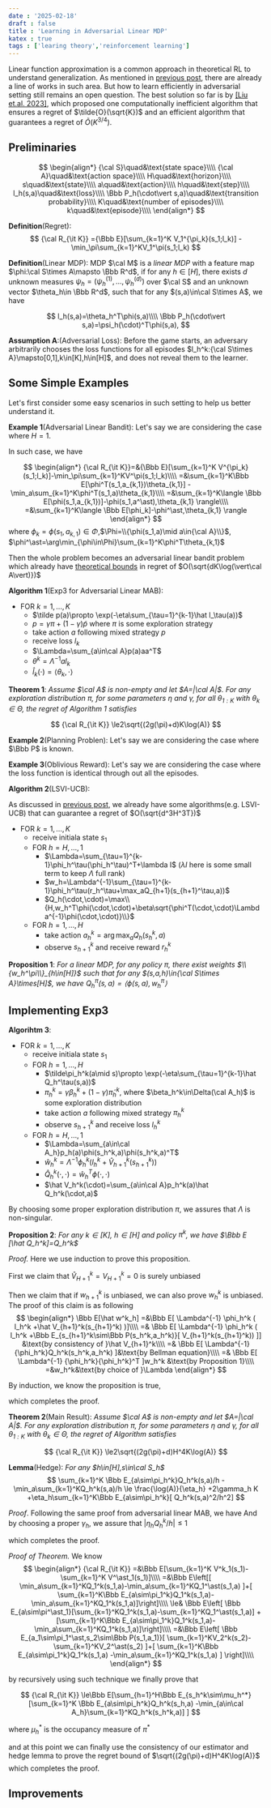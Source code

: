 ```yaml
---
date : '2025-02-18'
draft : false
title : 'Learning in Adversarial Linear MDP'
katex : true
tags : ['learing theory','reinforcement learning']
---
```


Linear function approximation is a common approach in theoretical RL to understand generalization.
As mentioned in [previous post](/post/generalization-in-rl/),
there are already a line of works in such area.
But how to learn efficiently in adversarial setting still remains an open question.
The best solution so far is by [[Liu et.al. 2023]](https://arxiv.org/pdf/2310.11550),
which proposed one computationally inefficient algorithm that ensures a regret of $\tilde{O}(\sqrt{K})$
and an efficient algorithm that guarantees a regret of $\tilde{O}(K^{3/4})$.

## Preliminaries

$$
\begin{align*}
    {\cal S}\quad&\text{state space}\\\\
    {\cal A}\quad&\text{action space}\\\\
    H\quad&\text{horizon}\\\\
    s\quad&\text{state}\\\\
    a\quad&\text{action}\\\\
    h\quad&\text{step}\\\\
    l_h(s,a)\quad&\text{loss}\\\\
    \Bbb P_h(\cdot\vert s,a)\quad&\text{transition probability}\\\\
    K\quad&\text{number of episodes}\\\\
    k\quad&\text{episode}\\\\
\end{align*}
$$

**Definition**(Regret):
$$
{\cal R_{\it K}}
={\Bbb E}[\sum_{k=1}^K V_1^{\pi_k}(s_1;l_k)]
-\min_\pi\sum_{k=1}^KV_1^\pi(s_1;l_k)
$$

**Definition**(Linear MDP):
MDP $\cal M$ is a *linear MDP* with a feature map $\phi:\cal S\times A\mapsto \Bbb R^d$,
if for any $h\in[H]$,
there exists $d$ unknown measures $\psi_h=(\psi_h^{(1)},\ldots,\psi_h^{(d)})$ over $\cal S$
and an unknown vector $\theta_h\in \Bbb R^d$,
such that for any $(s,a)\in\cal S\times A$,
we have

$$
l_h(s,a)=\theta_h^T\phi(s,a)\\\\
\Bbb P_h(\cdot\vert s,a)=\psi_h(\cdot)^T\phi(s,a),
$$

**Assumption A**:(Adversarial Loss):
Before the game starts,
an adversary arbitrarily chooses the loss functions for all episodes
$l_h^k:{\cal S\times A}\mapsto[0,1],k\in[K],h\in[H]$,
and does not reveal them to the learner.

## Some Simple Examples

Let's first consider some easy scenarios in such setting to help us better understand it.

**Example 1**(Adversarial Linear Bandit):
Let's say we are considering the case where $H=1$.

In such case, we have

$$
\begin{align*}
{\cal R_{\it K}}=&{\Bbb E}[\sum_{k=1}^K V^{\pi_k}(s_1;l_k)]-\min_\pi\sum_{k=1}^KV^\pi(s_1;l_k)\\\\
=&\sum_{k=1}^K\Bbb E[\phi^T(s_1,a_{k,1})\theta_{k,1}]
-\min_a\sum_{k=1}^K\phi^T(s_1,a)\theta_{k,1}\\\\
=&\sum_{k=1}^K\langle \Bbb E[\phi(s_1,a_{k,1})]-\phi(s_1,a^\ast),\theta_{k,1} \rangle\\\\
=&\sum_{k=1}^K\langle \Bbb E[\phi_k]-\phi^\ast,\theta_{k,1} \rangle
\end{align*}
$$
where $\phi_k=\phi(s_1,a_{k,1})\in\Phi$,$\Phi=\\{\phi(s_1,a)\mid a\in{\cal A}\\}$, $\phi^\ast=\arg\min_{\phi\in\Phi}\sum_{k=1}^K\phi^T\theta_{k,1}$
<!-- 
If the theta is known to us, then the problem becomes simple
$$
{\cal V}=\min_{\phi_{1:K}}\max_{\theta_{1:K}}
\sum_{k=1}^K\langle \phi_k-\phi^*,\theta_{k,1} \rangle
$$

Since it can be easily proved that the regret is affine in $\phi_k$ and convex in $\theta_k$, we can apply [Von Neumann's minimax theorem](https://en.wikipedia.org/wiki/Minimax_theorem) here and obtain

$$
{\cal V}=\max_{\theta_{1:K}}\min_{\phi_{1:K}}
\sum_{k=1}^K\langle \phi_k-\phi^*,\theta_{k,1} \rangle=0
$$ 
-->
Then the whole problem becomes an adversarial linear bandit problem
which already have [theoretical bounds](https://banditalgs.com/2016/11/24/adversarial-linear-bandits/)
in regret of $O(\sqrt{dK\log(\vert\cal A\vert)})$

**Algorithm 1**(Exp3 for Adversarial Linear MAB):

- FOR $k=1,\ldots,K$
  - $\tilde p(a)\propto \exp(-\eta\sum_{\tau=1}^{k-1}\hat l_\tau(a))$
  - $p=\gamma\pi+(1-\gamma)\tilde{p}$ where $\pi$ is some exploration strategy
  - take action $a$ following mixed strategy $p$
  - receive loss $l_k$
  - $\Lambda=\sum_{a\in\cal A}p(a)aa^T$
  - $\theta^k=\Lambda^{-1}al_k$
  - $\hat l_k(\cdot)=\langle\theta_k,\cdot\rangle$

**Theorem 1**:
*Assume $\cal A$ is non-empty and let $A=|\cal A|$.
For any exploration distribution $\pi$,
for some parameters $\eta$ and $\gamma$,
for all $\theta_{1:K}$ with $\theta_k\in\Theta$,
the regret of Algorithm 1 satisfies*

$$
{\cal R_{\it K}}
\le2\sqrt{(2g(\pi)+d)K\log(A)}
$$

**Example 2**(Planning Problen):
Let's say we are considering the case where $\Bbb P$ is known.

**Example 3**(Oblivious Reward):
Let's say we are considering the case where the loss function is identical through out all the episodes.

**Algorithm 2**(LSVI-UCB):

As discussed in [previous post](/post/generalization-in-rl/#linear-mdp),
we already have some algorithms(e.g. LSVI-UCB) that can guarantee a regret of $O(\sqrt{d^3H^3T})$

- FOR $k=1,\ldots,K$
  - receive initiala state $s_1$
  - FOR $h=H,\ldots,1$
    - $\Lambda=\sum_{\tau=1}^{k-1}\phi_h^\tau(\phi_h^\tau)^T+\lambda I$
      ($\lambda I$ here is some small term to keep $\Lambda$ full rank)
    - $w_h=\Lambda^{-1}\sum_{\tau=1}^{k-1}\phi_h^\tau(r_h^\tau+\max_aQ_{h+1}(s_{h+1}^\tau,a))$
    - $Q_h(\cdot,\cdot)=\max\\{H,w_h^T\phi(\cdot,\cdot)+\beta\sqrt{\phi^T(\cdot,\cdot)\Lambda^{-1}\phi(\cdot,\cdot)}\\}$
  - FOR $h=1,\ldots,H$
    - take action $a_h^k=\arg\max_a Q_h(s_h^k,a)$
    - observe $s_{h+1}^k$ and receive reward $r_h^k$

**Proposition 1**:
*For a linear MDP, for any policy $\pi$,
there exist weights $\\{w_h^\pi\\}_{h\in[H]}$
such that for any $(s,a,h)\in{\cal S\times A}\times[H]$,
we have $Q_h^\pi(s,a)=\langle\phi(s,a),w_h^\pi\rangle$*

## Implementing Exp3

**Algorihtm 3**:

- FOR $k=1,\ldots,K$
  - receive initiala state $s_1$
  - FOR $h=1,\ldots,H$
    - $\tilde\pi_h^k(a\mid s)\propto \exp(-\eta\sum_{\tau=1}^{k-1}\hat Q_h^\tau(s,a))$
    - $\pi_h^k=\gamma\beta_h^k+(1-\gamma)\tilde\pi_h^k$, where $\beta_h^k\in\Delta(\cal A_h)$ is some exploration distribution
    - take action $a$ following mixed strategy $\pi_h^k$
    - observe $s_{h+1}^k$ and receive loss $l_h^k$
  - FOR $h=H,\ldots,1$
    - $\Lambda=\sum_{a\in\cal A_h}p_h(a)\phi(s_h^k,a)\phi(s_h^k,a)^T$
    - $\hat w_h^k=\Lambda^{-1}\phi_h^k(l_h^k+\hat V_{h+1}^k(s_{h+1}^k))$
    - $\hat Q_h^k(\cdot,\cdot)=\hat w_h^T\phi(\cdot,\cdot)$
    - $\hat V_h^k(\cdot)=\sum_{a\in\cal A}p_h^k(a)\hat Q_h^k(\cdot,a)$

By choosing some proper exploration distribution $\pi$,
we assures that $\Lambda$ is non-singular.

**Proposition 2**:
*For any $k\in [K]$, $h\in[H]$ and policy $\pi^k$,
we have $\Bbb E [\hat Q_h^k]=Q_h^k$*

*Proof.*
Here we use induction to prove this proposition.

First we claim that $\hat V_{H+1}^k=V_{H+1}^k=0$ is surely unbiased

Then we claim that if $w_{h+1}^k$ is unbiased,
we can also prove $w_h^k$ is unbiased.
The proof of this claim is as following
$$
\begin{align*}
  \Bbb E[\hat w^k_h]
  =&\Bbb E[
    \Lambda^{-1}
    \phi_h^k
    (
      l_h^k
      +\hat V_{h+1}^k(s_{h+1}^k)
    )]\\\\
  =&
    \Bbb E[
      \Lambda^{-1}
      \phi_h^k
      (
        l_h^k
        +\Bbb E_{s_{h+1}^k\sim\Bbb P(s_h^k,a_h^k)}[
          V_{h+1}^k(s_{h+1}^k))
        ]]
    &\text{by consistency of }\hat V_{h+1}^k\\\\
  =&
    \Bbb E[
      \Lambda^{-1}
      {\phi_h^k}Q_h^k(s_h^k,a_h^k)
    ]&\text{by Bellman equation}\\\\
  =&
    \Bbb E[
      \Lambda^{-1}
      {\phi_h^k}{\phi_h^k}^T
    ]w_h^k
    &\text{by Proposition 1}\\\\
  =&w_h^k&\text{by choice of }\Lambda
\end{align*}
$$

By induction,
we know the proposition is true,

$$\tag*{$\blacksquare$}$$
which completes the proof.

**Theorem 2**(Main Result):
*Assume $\cal A$ is non-empty and let $A=|\cal A|$.
For any exploration distribution $\pi$,
for some parameters $\eta$ and $\gamma$,
for all $\theta_{1:K}$ with $\theta_k\in\Theta$,
the regret of Algorithm satisfies*

$$
{\cal R_{\it K}}
\le2\sqrt{(2g(\pi)+d)H^4K\log(A)}
$$

**Lemma**(Hedge):
*For any $h\in[H],s\in\cal S_h$*
$$
\sum_{k=1}^K
  \Bbb E_{a\sim\pi_h^k}Q_h^k(s,a)/h
  -\min_a\sum_{k=1}^KQ_h^k(s,a)/h
\le
  \frac{\log(A)}{\eta_h}
  +2\gamma_h K
  +\eta_h\sum_{k=1}^K\Bbb E_{a\sim\pi_h^k}[
    Q_h^k(s,a)^2/h^2]
$$

*Proof*.
Following the same proof from adversarial linear MAB,
we have
And by choosing a proper $\gamma_h$,
we assure that $|\eta_h Q_h^k/h|\le 1$

$$\tag*{$\blacksquare$}$$
which completes the proof.

*Proof of Theorem.*
We know
$$
\begin{align*}
{\cal R_{\it K}}
=&\Bbb E[\sum_{k=1}^K V^k_1(s_1)-\sum_{k=1}^K V^\ast_1(s_1)]\\\\
=&\Bbb E\left[[
  \min_a\sum_{k=1}^KQ_1^k(s_1,a)-\min_a\sum_{k=1}^KQ_1^\ast(s_1,a)
  ]+[
  \sum_{k=1}^K\Bbb E_{a\sim\pi_1^k}Q_1^k(s_1,a)-\min_a\sum_{k=1}^KQ_1^k(s_1,a)]\right]\\\\
\le&
  \Bbb E\left[
    \Bbb E_{a\sim\pi^\ast_1}[\sum_{k=1}^KQ_1^k(s_1,a)-\sum_{k=1}^KQ_1^\ast(s_1,a)]
    +[\sum_{k=1}^K\Bbb E_{a\sim\pi_1^k}Q_1^k(s_1,a)-\min_a\sum_{k=1}^KQ_1^k(s_1,a)]\right]\\\\
=&\Bbb E\left[
  \Bbb E_{a_1\sim\pi_1^\ast,s_2\sim\Bbb P(s_1,a_1)}[
    \sum_{k=1}^KV_2^k(s_2)-
    \sum_{k=1}^KV_2^\ast(s_2)
  ]+[
    \sum_{k=1}^K\Bbb E_{a\sim\pi_1^k}Q_1^k(s_1,a)
    -\min_a\sum_{k=1}^KQ_1^k(s_1,a)
  ]
\right]\\\\
\end{align*}
$$

by recursively using such technique we finally prove that

$$
{\cal R_{\it K}}
\le\Bbb E[\sum_{h=1}^H\Bbb E_{s_h^k\sim\mu_h^*}[\sum_{k=1}^K
  \Bbb E_{a\sim\pi_h^k}Q_h^k(s_h,a)
  -\min_{a\in\cal A_h}\sum_{k=1}^KQ_h^k(s_h^k,a)]
]
$$

where $\mu_h^\ast$ is the occupancy measure of $\pi^\ast$

and at this point we can finally use the consistency of our estimator and hedge lemma to prove the regret bound of $\sqrt{(2g(\pi)+d)H^4K\log(A)}$
$$\tag*{$\blacksquare$}$$
which completes the proof.

## Improvements
